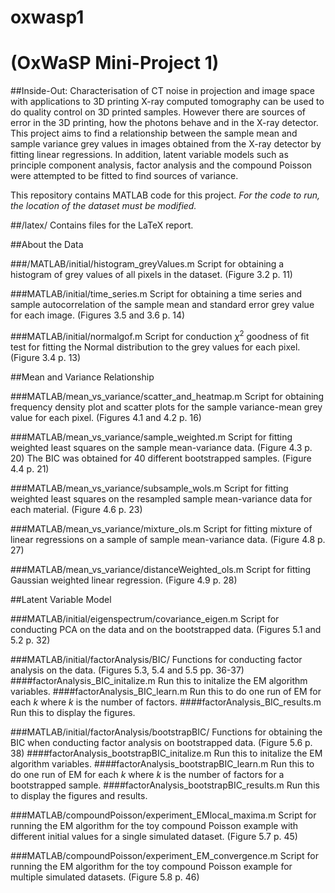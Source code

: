 # oxwasp1
# (OxWaSP Mini-Project 1)

##Inside-Out: Characterisation of CT noise in projection and image space with applications to 3D printing
X-ray computed tomography can be used to do quality control on 3D printed samples. However there are sources of error in the 3D printing, how the photons behave and in the X-ray detector. This project aims to find a relationship between the sample mean and sample variance grey values in images obtained from the X-ray detector by fitting linear regressions. In addition, latent variable models such as principle component analysis, factor analysis and the compound Poisson were attempted to be fitted to find sources of variance.

This repository contains MATLAB code for this project. *For the code to run, the location of the dataset must be modified.*

##/latex/
Contains files for the LaTeX report.

##About the Data

###/MATLAB/initial/histogram_greyValues.m
Script for obtaining a histogram of grey values of all pixels in the dataset. (Figure 3.2 p. 11)

###MATLAB/initial/time_series.m
Script for obtaining a time series and sample autocorrelation of the sample mean and standard error grey value for each image. (Figures 3.5 and 3.6 p. 14)

###MATLAB/initial/normalgof.m
Script for conduction $\chi^2$ goodness of fit test for fitting the Normal distribution to the grey values for each pixel. (Figure 3.4 p. 13)

##Mean and Variance Relationship

###MATLAB/mean_vs_variance/scatter_and_heatmap.m
Script for obtaining frequency density plot and scatter plots for the sample variance-mean grey value for each pixel. (Figures 4.1 and 4.2 p. 16)

###MATLAB/mean_vs_variance/sample_weighted.m
Script for fitting weighted least squares on the sample mean-variance data. (Figure 4.3 p. 20) The BIC was obtained for 40 different bootstrapped samples. (Figure 4.4 p. 21)

###MATLAB/mean_vs_variance/subsample_wols.m
Script for fitting weighted least squares on the resampled sample mean-variance data for each material. (Figure 4.6 p. 23)

###MATLAB/mean_vs_variance/mixture_ols.m
Script for fitting mixture of linear regressions on a sample of sample mean-variance data. (Figure 4.8 p. 27)

###MATLAB/mean_vs_variance/distanceWeighted_ols.m
Script for fitting Gaussian weighted linear regression. (Figure 4.9 p. 28)

##Latent Variable Model

###MATLAB/initial/eigenspectrum/covariance_eigen.m
Script for conducting PCA on the data and on the bootstrapped data. (Figures 5.1 and 5.2 p. 32)

###MATLAB/initial/factorAnalysis/BIC/
Functions for conducting factor analysis on the data. (Figures 5.3, 5.4 and 5.5 pp. 36-37)
####factorAnalysis_BIC_initalize.m
Run this to initalize the EM algorithm variables.
####factorAnalysis_BIC_learn.m
Run this to do one run of EM for each $k$ where $k$ is the number of factors.
####factorAnalysis_BIC_results.m
Run this to display the figures.

###MATLAB/initial/factorAnalysis/bootstrapBIC/
Functions for obtaining the BIC when conducting factor analysis on bootstrapped data. (Figure 5.6 p. 38)
####factorAnalysis_bootstrapBIC_initalize.m
Run this to initalize the EM algorithm variables.
####factorAnalysis_bootstrapBIC_learn.m
Run this to do one run of EM for each $k$ where $k$ is the number of factors for a bootstrapped sample.
####factorAnalysis_bootstrapBIC_results.m
Run this to display the figures and results.

###MATLAB/compoundPoisson/experiment_EMlocal_maxima.m
Script for running the EM algorithm for the toy compound Poisson example with different initial values for a single simulated dataset. (Figure 5.7 p. 45)

###MATLAB/compoundPoisson/experiment_EM_convergence.m
Script for running the EM algorithm for the toy compound Poisson example for multiple simulated datasets. (Figure 5.8 p. 46)
